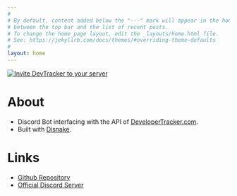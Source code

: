 ```yaml
---
#
# By default, content added below the "---" mark will appear in the home page
# between the top bar and the list of recent posts.
# To change the home page layout, edit the _layouts/home.html file.
# See: https://jekyllrb.com/docs/themes/#overriding-theme-defaults
#
layout: home
---
```



<a href="https://discord.com/api/oauth2/authorize?client_id=982257201211138050&permissions=274877925376&scope=bot%20applications.commands">
    <img src="https://i33.servimg.com/u/f33/11/20/17/41/invite10.png" alt="Invite DevTracker to your server"/>
</a>

# About
- Discord Bot interfacing with the API of [DeveloperTracker.com](https://developertracker.com/).
- Built with [Disnake](https://disnake.dev/).

# Links
- [Github Repository](https//www.github.com/s0me-1/devtracker-bot)
- [Official Discord Server](https://discord.gg/VsYD9Bfgvj)
